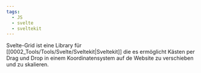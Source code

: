 ```yaml
---
tags:
  - JS
  - svelte
  - sveltekit
---
```

Svelte-Grid ist eine Library für [[0002_Tools/Tools/Svelte/Sveltekit|Sveltekit]] die es ermöglicht Kästen per Drag und Drop in einem Koordinatensystem auf de Website zu verschieben und zu skalieren.